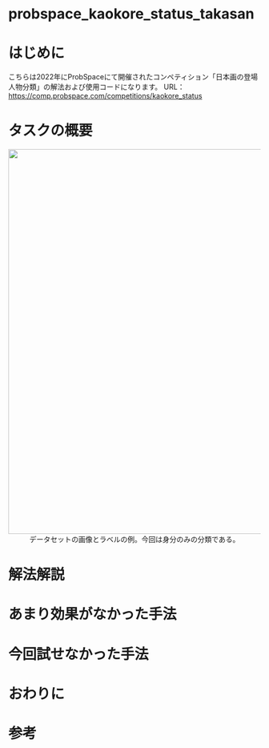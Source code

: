 # probspace_kaokore_status_takasan
# はじめに
こちらは2022年にProbSpaceにて開催されたコンペティション「日本画の登場人物分類」の解法および使用コードになります。
URL：https://comp.probspace.com/competitions/kaokore_status

# タスクの概要
<p align="center">
  <img src="images/dataset_example.png" width='768'>

  <br>
  データセットの画像とラベルの例。今回は身分のみの分類である。
</p>

# 解法解説

# あまり効果がなかった手法

# 今回試せなかった手法

# おわりに

# 参考
